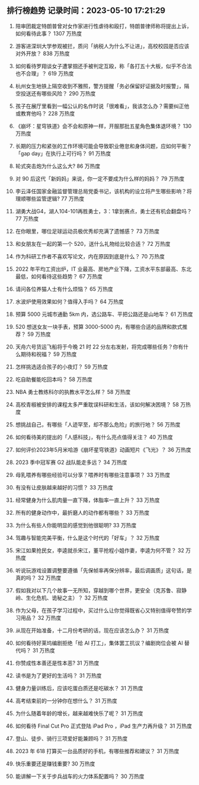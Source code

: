 
## 排行榜趋势 记录时间：2023-05-10 17:21:29
  
  1. 陪审团裁定特朗普曾对女作家进行性虐待和殴打，特朗普律师称将提出上诉，如何看待此事？ 1307 万热度
    
  2. 游客进深圳大学参观被拦，质问「纳税人为什么不让进」，高校校园是否应该对外开放？ 838 万热度
    
  3. 如何看待罗翔谈女子遭掌掴还手被判定互殴，称「各打五十大板，似乎不合法也不合理」？ 619 万热度
    
  4. 杭州女生地铁上隔空收到不雅照，警方提醒「务必保留好证据及时报警」，隔空投送还有哪些风险？ 290 万热度
    
  5. 孩子在展厅里看到一幅公认的名作时说「很难看」，我该怎么办？需要纠正他或教育他吗？ 228 万热度
    
  6. 《崩坏：星穹铁道》会不会和原神一样，开服那批五星角色集体退环境？ 130 万热度
    
  7. 长期的压力和紧张的工作环境可能会导致职业倦怠和身体问题，应如何平衡？「gap day」在执行上可行吗？ 91 万热度
    
  8. 轮式突击炮为什么这么大? 86 万热度
    
  9. 对 90 后这代「新妈妈」来说，你一定不要成为什么样的妈妈？ 79 万热度
    
  10. 李云泽任国家金融监督管理总局党委书记，该机构的设立将产生哪些影响？将理顺哪些监管逻辑? 77 万热度
    
  11. 湖勇大战G4，湖人104-101再胜勇士，3：1拿到赛点，勇士还有机会翻盘吗？ 77 万热度
    
  12. 在你眼里，哪位足球运动员极优秀却充满了遗憾感？ 73 万热度
    
  13. 和女朋友在一起的第一个 520，送什么礼物给比较合适？ 72 万热度
    
  14. 作为科研工作者不喜欢写论文，内在原因到底是什么？ 70 万热度
    
  15. 2022 年平均工资出炉，IT 业最高、房地产业下降，工资水平东部最高、东北最低，如何看待这些趋势？ 67 万热度
    
  16. 请问各位养猫人士有什么烦恼？ 65 万热度
    
  17. 水波炉使用效果如何？值得入手吗？ 64 万热度
    
  18. 预算 5000 元城市通勤 5km 内，选公路车、平把公路还是山地车？ 61 万热度
    
  19. 520 想送女友一块手表，预算 3000-5000 内，有哪些合适的品牌和款式推荐？ 59 万热度
    
  20. 天舟六号货运飞船将于今晚 21 时 22 分左右发射，将完成哪些任务？你有什么期待和祝福？ 59 万热度
    
  21. 怎样挑选适合孩子的小夜灯？ 59 万热度
    
  22. 吃自助餐能吃回本吗？ 58 万热度
    
  23. NBA 勇士教练科尔的执教水平怎么样？ 58 万热度
    
  24. 高校青椒被安排的课程太多严重耽误科研和生活，该如何解决困境？ 58 万热度
    
  25. 想挑战自己，有哪些「人迹罕至，却不那么危险」的旅行地？ 56 万热度
    
  26. 如何看待美的提出的「人感科技」，有什么亮点值得关注？ 40 万热度
    
  27. 如何评价2023年5月米哈游《崩坏星穹铁道》动画短片《飞光》？ 36 万热度
    
  28. 2023 季中冠军赛 G2 战队能走多远？ 34 万热度
    
  29. 母乳喂养有哪些经验可以分享？喂养时有哪些注意事项？ 33 万热度
    
  30. 有没有让皮肤越来越好的习惯？ 33 万热度
    
  31. 经常健身为什么肌肉量一直下降，体脂率一直上升？ 33 万热度
    
  32. 所有的健身动作中，最折磨人的动作都有哪些？ 33 万热度
    
  33. 为什么有些人你能明显的感觉到他很聪明? 33 万热度
    
  34. 驾趣与智能完美平衡，什么是这个时代的「好车」？ 32 万热度
    
  35. 宋江如果抢民女，李逵就杀宋江，董平抢程小姐作妻，李逵为何不管？ 32 万热度
    
  36. 听说玩游戏设置调整要遵循「先保帧率再保分辨率，最后调画质」这句话，是真的吗？ 32 万热度
    
  37. 假如我对以下几个故事一无所知，穿越到哪个世界，更安全（克苏鲁、寂静岭、生化危机、诡秘之主）？ 32 万热度
    
  38. 作为父母，在孩子学习过程中，买过什么让你觉得既省心又特别值得夸赞的学习用品？ 32 万热度
    
  39. 从现在开始准备，十二月份考研的话，现在应该怎么办？ 31 万热度
    
  40. 如何看待好莱坞编剧拒绝「给 AI 打工」，集体罢工抗议？编剧岗位会被 AI 替代吗？ 31 万热度
    
  41. 你赞成性本善还是性本恶? 31 万热度
    
  42. 读书是为了更好的生活吗？ 31 万热度
    
  43. 健身力量训练后，应该吃蛋白质还是吃碳水？ 31 万热度
    
  44. 高考结束前的一分钟你在想什么？ 31 万热度
    
  45. 为什么随着年龄的增长，越来越难快乐了呢？ 31 万热度
    
  46. 如何看待 Final Cut Pro 正式登陆 iPad Pro ​​​，iPad 生产力再升级？ 31 万热度
    
  47. 登山、徒步、骑行三项爱好能兼顾吗？ 31 万热度
    
  48. 2023 年 618 打算买一台品质好的手机，有哪些推荐和建议？ 31 万热度
    
  49. 快乐重要还是赚钱重要? 30 万热度
    
  50. 能讲解一下关于步兵战车的火力体系配置吗？ 30 万热度
    